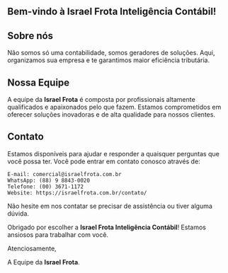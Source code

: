 ## Bem-vindo à Israel Frota Inteligência Contábil!

## Sobre nós

Não somos só uma contabilidade, somos geradores de soluções.
Aqui, organizamos sua empresa e te garantimos maior eficiência tributária.

## Nossa Equipe

A equipe da **Israel Frota** é composta por profissionais altamente qualificados e apaixonados pelo que fazem. Estamos comprometidos em oferecer soluções inovadoras e de alta qualidade para nossos clientes.

## Contato

Estamos disponíveis para ajudar e responder a quaisquer perguntas que você possa ter. Você pode entrar em contato conosco através de:

    E-mail: comercial@israelfrota.com.br
    WhatsApp: (88) 9 8843-0020
    Telefone: (00) 3671-1172
    Website: https://israelfrota.com.br/contato/

Não hesite em nos contatar se precisar de assistência ou tiver alguma dúvida.

Obrigado por escolher a **Israel Frota Inteligência Contábil**! Estamos ansiosos para trabalhar com você.

Atenciosamente,

A Equipe da **Israel Frota**.

